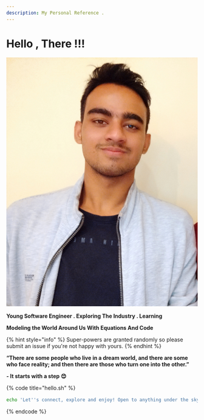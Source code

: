 ```yaml
---
description: My Personal Reference .
---
```


# Hello , There !!!

![](.gitbook/assets/img_20181218_132926.jpg)

**Young Software Engineer . Exploring The Industry . Learning**

**Modeling the World Around Us With Equations And Code**

{% hint style="info" %}
 Super-powers are granted randomly so please submit an issue if you're not happy with yours.
{% endhint %}

**“There are some people who live in a dream world, and there are some who face reality; and then there are those who turn one into the other.”**

**- It starts with a step 😊**

{% code title="hello.sh" %}
```bash
echo 'Let''s connect, explore and enjoy! Open to anything under the sky.'
```
{% endcode %}



